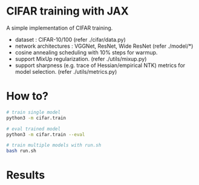 # CIFAR training with JAX

A simple implementation of CIFAR training.

* dataset : CIFAR-10/100 (refer ./cifar/data.py)
* network architectures : VGGNet, ResNet, Wide ResNet (refer ./model/*)
* cosine annealing scheduling with 10% steps for warmup.
* support MixUp regularization. (refer ./utils/mixup.py)
* support sharpness (e.g. trace of Hessian/empirical NTK) metrics for model selection. (refer ./utils/metrics.py)

# How to?

```bash
# train single model
python3 -m cifar.train

# eval trained model
python3 -m cifar.train --eval

# train multiple models with run.sh
bash run.sh
```

# Results
